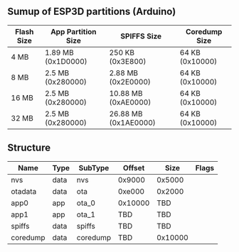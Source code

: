 ## Sumup of ESP3D partitions (Arduino)

| Flash Size | App Partition Size | SPIFFS Size | Coredump Size |
|------------|---------------------|-------------|----------------|
| 4 MB       | 1.89 MB (0x1D0000)  | 250 KB (0x3E800) | 64 KB (0x10000) |
| 8 MB       | 2.5 MB (0x280000)   | 2.88 MB (0x2E0000) | 64 KB (0x10000) |
| 16 MB      | 2.5 MB (0x280000)   | 10.88 MB (0xAE0000) | 64 KB (0x10000) |
| 32 MB      | 2.5 MB (0x280000)   | 26.88 MB (0x1AE0000) | 64 KB (0x10000) |

## Structure

| Name |   Type | SubType | Offset|  Size | Flags |
|-|-|-|-|-|-|
|nvs |      data | nvs |     0x9000 |  0x5000 |
|otadata |  data | ota |     0xe000 |  0x2000 |
|app0 |     app |  ota_0 |   0x10000 | TBD |
|app1 |     app |  ota_1 |   TBD |TBD |
|spiffs |   data | spiffs |  TBD |TBD |
|coredump | data | coredump |TBD |0x10000 |
